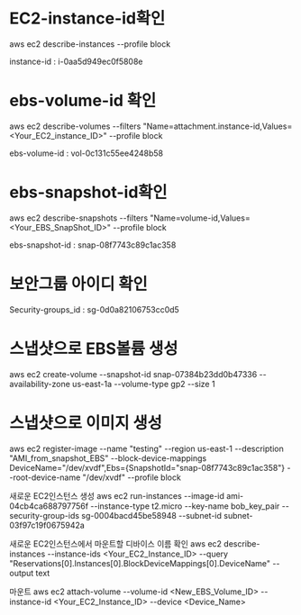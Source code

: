 # EC2-instance-id확인
aws ec2 describe-instances --profile block

instance-id : i-0aa5d949ec0f5808e

# ebs-volume-id 확인
aws ec2 describe-volumes --filters "Name=attachment.instance-id,Values=<Your_EC2_instance_ID>" --profile block

ebs-volume-id : vol-0c131c55ee4248b58

# ebs-snapshot-id확인
aws ec2 describe-snapshots --filters "Name=volume-id,Values=<Your_EBS_SnapShot_ID>" --profile block

ebs-snapshot-id : snap-08f7743c89c1ac358

# 보안그룹 아이디 확인


Security-groups_id : sg-0d0a82106753cc0d5

# 스냅샷으로 EBS볼륨 생성
aws ec2 create-volume --snapshot-id snap-07384b23dd0b47336 --availability-zone us-east-1a --volume-type gp2 --size 1

# 스냅샷으로 이미지 생성
aws ec2 register-image --name "testing" --region us-east-1 --description "AMI_from_snapshot_EBS" --block-device-mappings DeviceName="/dev/xvdf",Ebs={SnapshotId="snap-08f7743c89c1ac358"} --root-device-name "/dev/xvdf" --profile block
	




새로운 EC2인스턴스 생성
aws ec2 run-instances --image-id ami-04cb4ca688797756f --instance-type t2.micro --key-name bob_key_pair --security-group-ids sg-0004bacd45be58948 --subnet-id subnet-03f97c19f0675942a

새로운 EC2인스턴스에서 마운트할 디바이스 이름 확인
aws ec2 describe-instances --instance-ids <Your_EC2_Instance_ID> --query "Reservations[0].Instances[0].BlockDeviceMappings[0].DeviceName" --output text

마운트
aws ec2 attach-volume --volume-id <New_EBS_Volume_ID> --instance-id <Your_EC2_Instance_ID> --device <Device_Name>
